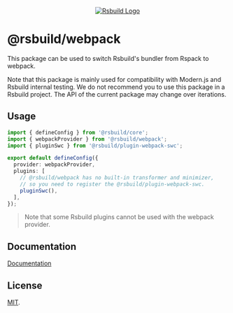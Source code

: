 <p align="center">
  <a href="https://rsbuild.dev" target="blank"><img src="https://assets.rspack.dev/rsbuild/rsbuild-banner.png" alt="Rsbuild Logo" /></a>
</p>

# @rsbuild/webpack

This package can be used to switch Rsbuild's bundler from Rspack to webpack.

Note that this package is mainly used for compatibility with Modern.js and Rsbuild internal testing. We do not recommend you to use this package in a Rsbuild project. The API of the current package may change over iterations.

## Usage

```ts
import { defineConfig } from '@rsbuild/core';
import { webpackProvider } from '@rsbuild/webpack';
import { pluginSwc } from '@rsbuild/plugin-webpack-swc';

export default defineConfig({
  provider: webpackProvider,
  plugins: [
    // @rsbuild/webpack has no built-in transformer and minimizer,
    // so you need to register the @rsbuild/plugin-webpack-swc.
    pluginSwc(),
  ],
});
```

> Note that some Rsbuild plugins cannot be used with the webpack provider.

## Documentation

[Documentation](https://rsbuild.dev)

## License

[MIT](https://github.com/web-infra-dev/rsbuild/blob/main/LICENSE).
